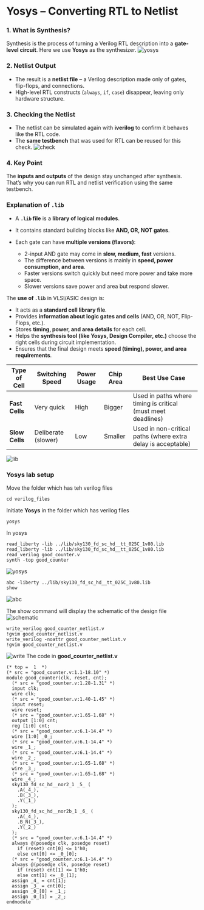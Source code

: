 # Yosys – Converting RTL to Netlist

### 1. What is Synthesis?

Synthesis is the process of turning a Verilog RTL description into a **gate-level circuit**.
Here we use **Yosys** as the synthesizer.
![yosys](https://github.com/Muthukumarj-42/vsd-tapeout/blob/7e3b9e0a37550999c90a1cfa88c9fd9f12853d4e/week-1%20/%20pictures/yosys_flow.png)


### 2. Netlist Output

* The result is a **netlist file** – a Verilog description made only of gates, flip-flops, and connections.
* High-level RTL constructs (`always`, `if`, `case`) disappear, leaving only hardware structure.

### 3. Checking the Netlist

* The netlist can be simulated again with **iverilog** to confirm it behaves like the RTL code.
* The **same testbench** that was used for RTL can be reused for this check.
![check](https://github.com/Muthukumarj-42/vsd-tapeout/blob/afe24945b6407691f0075109e25efa6c6bf30d0a/week-1%20/%20pictures/verification_of_synthesis.png)

### 4. Key Point

The **inputs and outputs** of the design stay unchanged after synthesis.
That’s why you can run RTL and netlist verification using the same testbench.

### Explanation of `.lib`

* A **`.lib` file** is a **library of logical modules**.
* It contains standard building blocks like **AND, OR, NOT gates**.
* Each gate can have **multiple versions (flavors)**:

  * 2-input AND gate may come in **slow, medium, fast** versions.
  * The difference between versions is mainly in **speed, power consumption, and area**.
  * Faster versions switch quickly but need more power and take more space.
  * Slower versions save power and area but respond slower.

The **use of `.lib`** in VLSI/ASIC design is:

* It acts as a **standard cell library file**.
* Provides **information about logic gates and cells** (AND, OR, NOT, Flip-Flops, etc.).
* Stores **timing, power, and area details** for each cell.
* Helps the **synthesis tool (like Yosys, Design Compiler, etc.)** choose the right cells during circuit implementation.
* Ensures that the final design meets **speed (timing), power, and area requirements**.


| Type of Cell   | Switching Speed     | Power Usage | Chip Area | Best Use Case                                                |
| -------------- | ------------------- | ----------- | --------- | ------------------------------------------------------------ |
| **Fast Cells** | Very quick          | High        | Bigger    | Used in paths where timing is critical (must meet deadlines) |
| **Slow Cells** | Deliberate (slower) | Low         | Smaller   | Used in non-critical paths (where extra delay is acceptable) |

![lib](https://github.com/Muthukumarj-42/vsd-tapeout/blob/2f2a86daf1bbe4f0f6beed2d24bf6afa3514f5d4/week-1%20/%20pictures/lib.png)

### Yosys lab setup
Move the folder which has teh verilog files
```
cd verilog_files
```
Initiate **Yosys** in the folder which has verilog files
```
yosys
```
In yosys 
```
read_liberty -lib ../lib/sky130_fd_sc_hd__tt_025C_1v80.lib
read_liberty -lib ../lib/sky130_fd_sc_hd__tt_025C_1v80.lib
read_verilog good_counter.v
synth -top good_counter
```
![yosys](https://github.com/Muthukumarj-42/vsd-tapeout/blob/94b7a251debf5d045f4ffab26308c53eb196d0ed/week-1%20/%20pictures/yosys.png)
```
abc -liberty ../lib/sky130_fd_sc_hd__tt_025C_1v80.lib
show
```
![abc](https://github.com/Muthukumarj-42/vsd-tapeout/blob/c2dd39242c7db48f80762518442a51de20ffe762/week-1%20/%20pictures/abc%20liberty.png)

The show command will display the schematic of the design file
![schematic](https://github.com/Muthukumarj-42/vsd-tapeout/blob/ef71d4eb131f65f59e388559285a21c1082d81e5/week-1%20/%20pictures/xdot.png)
```
write_verilog good_counter_netlist.v
!gvim good_counter_netlist.v
write_verilog -noattr good_counter_netlist.v
!gvim good_counter_netlist.v
```
![write](https://github.com/Muthukumarj-42/vsd-tapeout/blob/27b06df50751d7be2fb42c4a60c2280c95c25b85/week-1%20/%20pictures/write_verilog.png)
The code in **good_counter_netlist.v**
```
(* top =  1  *)
(* src = "good_counter.v:1.1-18.10" *)
module good_counter(clk, reset, cnt);
  (* src = "good_counter.v:1.28-1.31" *)
  input clk;
  wire clk;
  (* src = "good_counter.v:1.40-1.45" *)
  input reset;
  wire reset;
  (* src = "good_counter.v:1.65-1.68" *)
  output [1:0] cnt;
  reg [1:0] cnt;
  (* src = "good_counter.v:6.1-14.4" *)
  wire [1:0] _0_;
  (* src = "good_counter.v:6.1-14.4" *)
  wire _1_;
  (* src = "good_counter.v:6.1-14.4" *)
  wire _2_;
  (* src = "good_counter.v:1.65-1.68" *)
  wire _3_;
  (* src = "good_counter.v:1.65-1.68" *)
  wire _4_;
  sky130_fd_sc_hd__nor2_1 _5_ (
    .A(_4_),
    .B(_3_),
    .Y(_1_)
  );
  sky130_fd_sc_hd__nor2b_1 _6_ (
    .A(_4_),
    .B_N(_3_),
    .Y(_2_)
  );
  (* src = "good_counter.v:6.1-14.4" *)
  always @(posedge clk, posedge reset)
    if (reset) cnt[0] <= 1'h0;
    else cnt[0] <= _0_[0];
  (* src = "good_counter.v:6.1-14.4" *)
  always @(posedge clk, posedge reset)
    if (reset) cnt[1] <= 1'h0;
    else cnt[1] <= _0_[1];
  assign _4_ = cnt[1];
  assign _3_ = cnt[0];
  assign _0_[0] = _1_;
  assign _0_[1] = _2_;
endmodule
```
